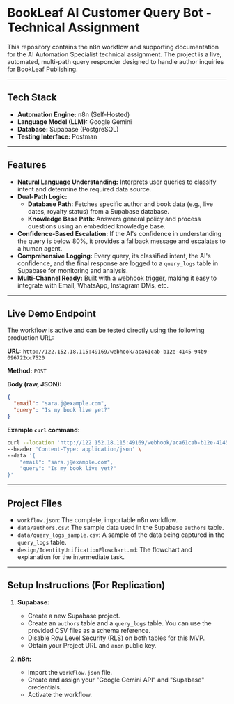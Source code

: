 # BookLeaf AI Customer Query Bot - Technical Assignment

This repository contains the n8n workflow and supporting documentation for the AI Automation Specialist technical assignment. The project is a live, automated, multi-path query responder designed to handle author inquiries for BookLeaf Publishing.

---

## Tech Stack

*   **Automation Engine:** n8n (Self-Hosted)
*   **Language Model (LLM):** Google Gemini
*   **Database:** Supabase (PostgreSQL)
*   **Testing Interface:** Postman

---

## Features

*   **Natural Language Understanding:** Interprets user queries to classify intent and determine the required data source.
*   **Dual-Path Logic:**
    *   **Database Path:** Fetches specific author and book data (e.g., live dates, royalty status) from a Supabase database.
    *   **Knowledge Base Path:** Answers general policy and process questions using an embedded knowledge base.
*   **Confidence-Based Escalation:** If the AI's confidence in understanding the query is below 80%, it provides a fallback message and escalates to a human agent.
*   **Comprehensive Logging:** Every query, its classified intent, the AI's confidence, and the final response are logged to a `query_logs` table in Supabase for monitoring and analysis.
*   **Multi-Channel Ready:** Built with a webhook trigger, making it easy to integrate with Email, WhatsApp, Instagram DMs, etc.

---

## Live Demo Endpoint

The workflow is active and can be tested directly using the following production URL:

**URL:** `http://122.152.18.115:49169/webhook/aca61cab-b12e-4145-94b9-096722cc7520`

**Method:** `POST`

**Body (raw, JSON):**
```json
{
  "email": "sara.j@example.com",
  "query": "Is my book live yet?"
}
```

**Example `curl` command:**
```bash
curl --location 'http://122.152.18.115:49169/webhook/aca61cab-b12e-4145-94b9-096722cc7520' \
--header 'Content-Type: application/json' \
--data '{
    "email": "sara.j@example.com",
    "query": "Is my book live yet?"
}'
```

---

## Project Files

*   `workflow.json`: The complete, importable n8n workflow.
*   `data/authors.csv`: The sample data used in the Supabase `authors` table.
*   `data/query_logs_sample.csv`: A sample of the data being captured in the `query_logs` table.
*   `design/IdentityUnificationFlowchart.md`: The flowchart and explanation for the intermediate task.

---

## Setup Instructions (For Replication)

1.  **Supabase:**
    *   Create a new Supabase project.
    *   Create an `authors` table and a `query_logs` table. You can use the provided CSV files as a schema reference.
    *   Disable Row Level Security (RLS) on both tables for this MVP.
    *   Obtain your Project URL and `anon` public key.

2.  **n8n:**
    *   Import the `workflow.json` file.
    *   Create and assign your "Google Gemini API" and "Supabase" credentials.
    *   Activate the workflow.
